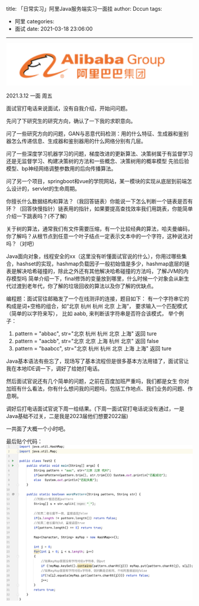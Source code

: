 title: 「日常实习」阿里Java服务端实习一面挂
author: Dccun
tags:
  - 阿里
categories:
  - 面试
date: 2021-03-18 23:06:00
---

![upload successful](/images/pasted-182.png)

<!--more-->

2021.3.12 一面  周五

面试官打电话来说面试，没有自我介绍，开始问问题。

先问了下研究生的研究方向，确认了一下我的求职意向。

问了一些研究方向的问题，GAN与恶意代码检测：用的什么特征、生成器和鉴别器怎么传递信息、生成器和鉴别器用的什么网络分别有几层。

问了一些深度学习机器学习的问题，梯度改进的更新算法、决策树属于有监督学习还是无监督学习、构建决策树的方法和一些概念、决策树用的概率模型  先验后验模型、bp神经网络调整参数用的后向传播算法。

问了另一个项目，springboot和vue的学院网站，某一模块的实现从底层到前端怎么设计的，servlet的生命周期。

你擅长什么数据结构和算法？（我回答链表）你能说一下怎么判断一个链表是否有环？（回答快慢指针）链表用的指针，如果要提高查找效率我们用跳表，你能简单介绍一下跳表吗？(不了解)

关于树的算法，通常我们有文件需要压缩，有一个比较经典的算法，哈夫曼编码，你了解吗？从根节点到任意一个叶子结点一定表示文本中的一个字符，这种说法对吗？（对吧）

Java面向对象，线程安全的xx（这里没有听懂面试官说的什么），你用过哪些集合，hashset的实现，hashmap负载因子一般初始值是多少，hashmap底层的链表是解决哈希碰撞的，除此之外还有其他解决哈希碰撞的方法吗，了解JVM的内存模型吗 简单介绍一下，final修饰的变量放到哪里，什么时候一个对象会从新生代过渡到老年代，你了解的垃圾回收的算法以及你了解的优缺点。


编程题：面试官往邮箱发了一个在线测评的连接，题目如下：
有一个字符串它的构成是词+空格的组合，如“北京 杭州 杭州 北京 上海”， 要求输入一个匹配模式（简单的以字符来写）， 比如 aabb, 来判断该字符串是否符合该模式， 举个例子：
1. pattern = "abbac", str="北京 杭州 杭州 北京 上海" 返回 ture
2. pattern = "aacbb", str="北京 北京 上海 杭州 北京" 返回 false
3. pattern = "baabcc", str="北京 杭州 杭州 北京 上海 上海" 返回 ture

Java基本语法有些忘了，现场写了基本流程但是很多基本方法用错了，面试官让我在本地IDE调一下，调好了给她打电话。

然后面试官说还有几个简单的问题，之前在百度加班严重吗，我们都是女生  你对加班有什么看法，你有什么想问我的问题吗，包括工作地点、我们业务的问题、作息啊。

调好后打电话面试官说下周一给结果。(下周一面试官打电话说没有通过，一是Java基础不过关，二是我是2023届他们想要2022届)

一共面了大概一个小时吧。

最后贴个代码：
![upload successful](/images/pasted-181.png)
